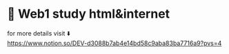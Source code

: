 # 📙 Web1 study html&internet
for more details visit ⬇️
<br>https://www.notion.so/DEV-d3088b7ab4e14bd58c9aba83ba7716a9?pvs=4
